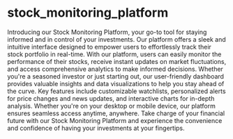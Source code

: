 # stock_monitoring_platform
 Introducing our Stock Monitoring Platform, your go-to tool for staying informed and in control of your investments. Our platform offers a sleek and intuitive interface designed to empower users to effortlessly track their stock portfolio in real-time.  With our platform, users can easily monitor the performance of their stocks, receive instant updates on market fluctuations, and access comprehensive analytics to make informed decisions. Whether you're a seasoned investor or just starting out, our user-friendly dashboard provides valuable insights and data visualizations to help you stay ahead of the curve.  Key features include customizable watchlists, personalized alerts for price changes and news updates, and interactive charts for in-depth analysis. Whether you're on your desktop or mobile device, our platform ensures seamless access anytime, anywhere.  Take charge of your financial future with our Stock Monitoring Platform and experience the convenience and confidence of having your investments at your fingertips.
